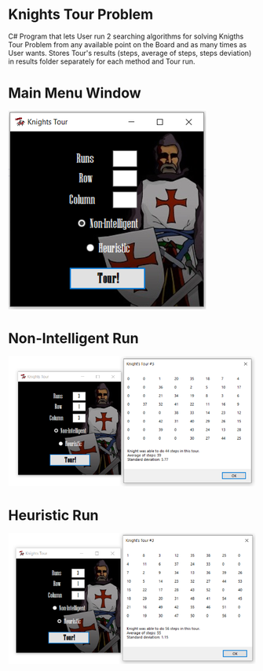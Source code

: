 # Knights Tour Problem
C# Program that lets User run 2 searching algorithms for solving Knigths Tour Problem from 
any available point on the Board and as many times as User wants.
Stores Tour's results (steps, average of steps, steps deviation) in results folder separately for each method and Tour run.
# Main Menu Window
![Main Menu](userInterface/MainMenu.PNG?raw=true "MainMenu")
# Non-Intelligent Run
![Non-Intellgient Approach](userInterface/NonIntel.PNG?raw=true "Non-Intel approach")
# Heuristic Run
![Heuristic approach](userInterface/Intel.PNG?raw=true "Heuristic approach")

